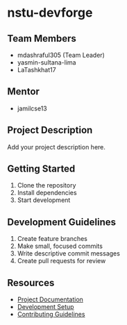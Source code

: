 # nstu-devforge

## Team Members
- mdashraful305 (Team Leader)
- yasmin-sultana-lima
- LaTashkhat17

## Mentor
- jamilcse13

## Project Description
Add your project description here.

## Getting Started
1. Clone the repository
2. Install dependencies
3. Start development

## Development Guidelines
1. Create feature branches
2. Make small, focused commits
3. Write descriptive commit messages
4. Create pull requests for review

## Resources
- [Project Documentation](docs/)
- [Development Setup](docs/setup.md)
- [Contributing Guidelines](CONTRIBUTING.md)
